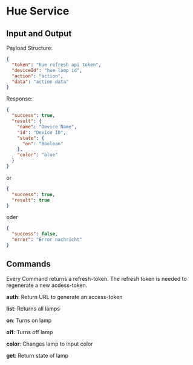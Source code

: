 # Hue Service

## Input and Output

Payload Structure:

```json
{
  "token": "hue refresh api token",
  "deviceId": "hue lamp id",
  "action": "action",
  "data": "action data"
}
```

Response:

```json
{
  "success": true,
  "result": {
    "name": "Device Name",
    "id": "Device ID",
    "state": {
      "on": "Boolean"
    },
    "color": "blue"
  }
}
```

or

```json
{
  "success": true,
  "result": true
}
```

oder

```json
{
  "success": false,
  "error": "Error nachricht"
}
```

## Commands

Every Command returns a refresh-token. The refresh token is needed to regenerate a new acdess-token.

<b>auth</b>: Return URL to generate an access-token

<b>list</b>: Returns all lamps

<b>on</b>: Turns on lamp

<b>off</b>: Turns off lamp

<b>color</b>: Changes lamp to input color

<b>get</b>: Return state of lamp

